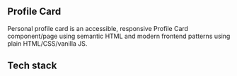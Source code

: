 ## Profile Card

Personal profile card is an accessible, responsive Profile Card component/page using semantic HTML and modern frontend patterns using plain HTML/CSS/vanilla JS.

## Tech stack
